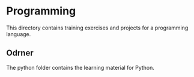 # Programming
This directory contains training exercises and projects for a programming language. 

## Odrner

The python folder contains the learning material for Python. 
